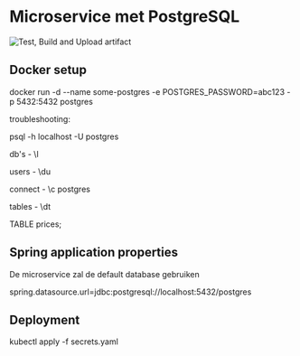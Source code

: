 # Microservice met PostgreSQL

![Test, Build and Upload artifact](https://github.com/m4t5k4/back-end-gamma/workflows/Test,%20Build%20and%20Upload%20artifact/badge.svg)

## Docker setup

docker run -d --name some-postgres -e POSTGRES_PASSWORD=abc123 -p 5432:5432 postgres

troubleshooting:

psql -h localhost -U postgres

db's - \l

users - \du

connect - \c postgres

tables - \dt

TABLE prices;

## Spring application properties

De microservice zal de default database gebruiken

spring.datasource.url=jdbc:postgresql://localhost:5432/postgres

## Deployment

kubectl apply -f secrets.yaml
